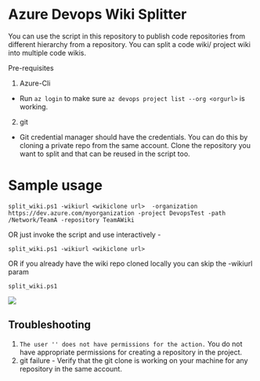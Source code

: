 # Azure Devops Wiki Splitter 

You can use the script in this repository to publish code repositories from different hierarchy from a repository. 
You can split a code wiki/ project wiki into multiple code wikis.

Pre-requisites 
1. Azure-Cli
- Run `az login` to make sure `az devops project list --org <orgurl>` is working.

2. git
- Git credential manager should have the credentials. You can do this by cloning a private repo from the same account. Clone the repository you want to split and that can be reused in the script too. 

# Sample usage

```
split_wiki.ps1 -wikiurl <wikiclone url>  -organization https://dev.azure.com/myorganization -project DevopsTest -path /Network/TeamA -repository TeamAWiki
```

OR just invoke the script and use interactively - 
```
split_wiki.ps1 -wikiurl <wikiclone url>  
```

OR if you already have the wiki repo cloned locally you can skip the -wikiurl param
```
split_wiki.ps1 
```

![](WikiMigrationScript.gif)

## Troubleshooting

1. `The user '' does not have permissions for the action.` You do not have appropriate permissions for creating a repository in the project. 
1. git failure - Verify that the git clone is working on your machine for any repository in the same account. 
